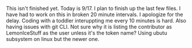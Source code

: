 This isn't finished yet. Today is 9/17. I plan to finish up the last few files. I have had to work on this in broken 20 minute intervals.
I apologize for the delay. Coding with a toddler interuppting me every 10 minutes is hard. Also having issues with git CLI.
Not sure why it is listing the contributor as LemonIceStuff as the user unless it's the token name? Using ubutu subsystem on linux but the newer one.
